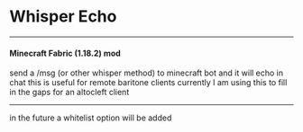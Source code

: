 # Whisper Echo
---------------
#### Minecraft Fabric (1.18.2) mod 
send a /msg (or other whisper method) to minecraft bot and it will echo in chat
this is useful for remote baritone clients
currently I am using this to fill in the gaps for an altocleft client

---------------
in the future a whitelist option will be added
